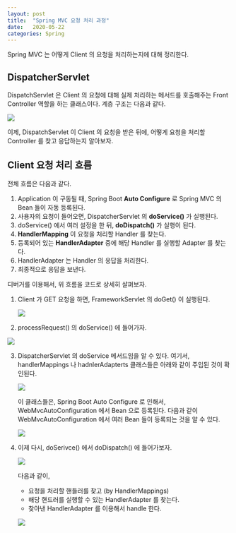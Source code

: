 ```yaml
---
layout: post
title:  "Spring MVC 요청 처리 과정"
date:   2020-05-22
categories: Spring
---
```


Spring MVC 는 어떻게 Client 의 요청을 처리하는지에 대해 정리한다.

## DispatcherServlet

DispatchServlet 은 Client 의 요청에 대해 실제 처리하는 메서드를 호출해주는 Front Controller 역할을 하는 클래스이다.
계층 구조는 다음과 같다.

![](/image/spring_mvc_01.png)

이제, DispatchServlet 이 Client 의 요청을 받은 뒤에, 어떻게 요청을 처리할 Controller 를 찾고 응답하는지 알아보자.

## Client 요청 처리 흐름

전체 흐름은 다음과 같다.

1. Application 이 구동될 때, Spring Boot **Auto Configure** 로 Spring MVC 의 Bean 들이 자동 등록된다.
2. 사용자의 요청이 들어오면, DispatcherServlet 의 **doService()** 가 실행된다.
3. doService() 에서 여러 설정을 한 뒤, **doDispatch()** 가 실행이 된다.
4. **HandlerMapping** 이 요청을 처리할 Handler 를 찾는다.
5. 등록되어 있는 **HandlerAdapter** 중에 해당 Handler 를 실행할 Adapter 를 찾는다.
6. HandlerAdapter 는 Handler 의 응답을 처리한다.
7. 최종적으로 응답을 보낸다.

디버거를 이용해서, 위 흐름을 코드로 상세히 살펴보자.

1. Client 가 GET 요청을 하면, FrameworkServlet 의 doGet() 이 실행된다.

   ![](/image/spring_mvc_02.png)

2.  processRequest() 의 doService() 에 들어가자.  

   ![](/image/spring_mvc_03.png)

3. DispatcherServlet 의 doService 메서드임을 알 수 있다.
   여기서, handlerMappings 나 hadnlerAdapterts 클래스들은 아래와 같이 주입된 것이 확인된다.

   ![](/image/spring_mvc_04.png)

   이 클래스들은, Spring Boot Auto Configure 로 인해서, WebMvcAutoConfiguration 에서 Bean 으로 등록된다.
   다음과 같이 WebMvcAutoConfiguration 에서 여러 Bean 들이 등록되는 것을 알 수 있다.

   ![](/image/spring_mvc_05.png)

4. 이제 다시, doSerivce() 에서 doDispatch() 에 들어가보자.

   ![](/image/spring_mvc_06.png)

   다음과 같이,

   - 요청을 처리할 핸들러를 찾고 (by HandlerMappings)
   - 해당 핸드러를 실행할 수 있는 HandlerAdapter 를 찾는다.
   - 찾아낸 HandlerAdapter 를 이용해서 handle 한다.

   ![](/image/spring_mvc_07.png)
